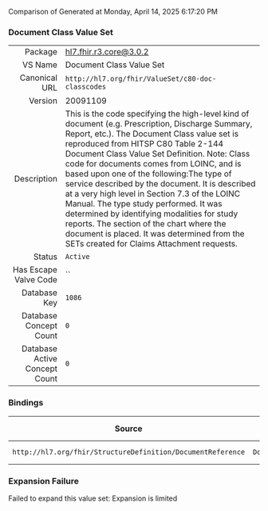 Comparison of 
Generated at Monday, April 14, 2025 6:17:20 PM

### Document Class Value Set

|      |     |
| ---: | --- |
| Package | hl7.fhir.r3.core@3.0.2 |
| VS Name | Document Class Value Set |
| Canonical URL | `http://hl7.org/fhir/ValueSet/c80-doc-classcodes` |
| Version | 20091109 |
| Description | This is the code specifying the high-level kind of document (e.g. Prescription, Discharge Summary, Report, etc.). The Document Class value set is reproduced from HITSP C80 Table 2-144 Document Class Value Set Definition. Note: Class code for documents comes from LOINC, and is based upon one of the following:The type of service described by the document. It is described at a very high level in Section 7.3 of the LOINC Manual. The type study performed. It was determined by identifying modalities for study reports. The section of the chart where the document is placed. It was determined from the SETs created for Claims Attachment requests. |
| Status | `Active` |
| Has Escape Valve Code | `` |
| Database Key | `1086` |
| Database Concept Count | `0` |
| Database Active Concept Count | `0` |
### Bindings

| Source | Element | Binding | Strength | Element Short |
| ------ | ------- | ------- | -------- | ------------- |
| `http://hl7.org/fhir/StructureDefinition/DocumentReference` | `DocumentReference.class` | `http://hl7.org/fhir/ValueSet/c80-doc-classcodes` | `Example` | Categorization of document |

### Expansion Failure

Failed to expand this value set: Expansion is limited
